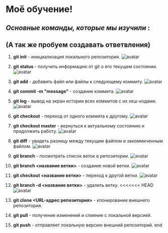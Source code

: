 # Моё обучение!

## *Основные команды, которые мы изучили* :

## (А так же пробуем создавать ответвления)

1. **git init** -  инициализация локального репозитория.
![avatar](img\init.jpg)
2. **git status** - получить информацию от git о его текущем состоянии.
![avatar](img\status.jpg)
3. **git add** - добавить файл или файлы к следующему коммиту.
![avatar](img\add.jpg)
4. **git commit -m "message"** - создание коммита.
![avatar](img\commit.jpg)
5. **git log** - вывод на экран истории всех коммитов с их хеш-кодами.
![avatar](img\log.jpg)
6. **git checkout** - переход от одного коммита к другому.
![avatar](img\checkout.jpg)
7. **git checkout master** - вернуться к актуальному состоянию и продолжить работу.
![avatar](img\log.jpg)
8. **git diff** - увидеть разницу между текущим файлом и закоммиченным файлом.
![avatar](img\diff.jpg)
9. **git branch** - посмотреть список веток в репозитории.
![avatar](img\gitbranch.jpg)
10. **git branch <название ветки>** - создание новой ветки.
![avatar](img\gitbranchname.jpg)
11. **git checkout <название ветки>** - переход к другой ветки.
![avatar](img\gitcheckout.jpg)
12. **git branch -d <название ветки>** - удалить ветку.
<<<<<<< HEAD
![avatar](img\delete.jpg)

14. **git clone <URL-адрес репозитория>** - клонирование внешнего репозитория.
15. **git pull** - получение изменений и слияние с локальной версией.
16. **git push** - отправляет локальную версию внешний репозиторий.
end
